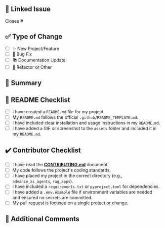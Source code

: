 <!--
Thank you for your contribution! Please ensure your pull request is linked to an existing issue.
If it is not, please create an issue first.
-->

## 🔗 Linked Issue

<!-- Link to the issue that this pull request addresses. e.g., "Closes #123" -->
Closes #

## ✅ Type of Change

- [ ] ✨ New Project/Feature
- [ ] 🐞 Bug Fix
- [ ] 📚 Documentation Update
- [ ] 🔨 Refactor or Other

## 📝 Summary

<!--
Provide a clear and concise summary of the changes.
What is the purpose of this PR?
-->

## 📖 README Checklist

<!--
For new projects, a high-quality README is essential. Please confirm the following.
-->

- [ ] I have created a `README.md` file for my project.
- [ ] My `README.md` follows the official `.github/README_TEMPLATE.md`.
- [ ] I have included clear installation and usage instructions in my `README.md`.
- [ ] I have added a GIF or screenshot to the `assets` folder and included it in my `README.md`.

## ✔️ Contributor Checklist

<!--
Please confirm that you have followed these guidelines.
-->

- [ ] I have read the [**CONTRIBUTING.md**](https://github.com/Arindam200/awesome-llm-apps/blob/main/CONTRIBUTING.md) document.
- [ ] My code follows the project's coding standards.
- [ ] I have placed my project in the correct directory (e.g., `advance_ai_agents`, `rag_apps`).
- [ ] I have included a `requirements.txt` or `pyproject.toml` for dependencies.
- [ ] I have added a `.env.example` file if environment variables are needed and ensured no secrets are committed.
- [ ] My pull request is focused on a single project or change.

## 💬 Additional Comments

<!-- Add any other context or information for the reviewers here. -->